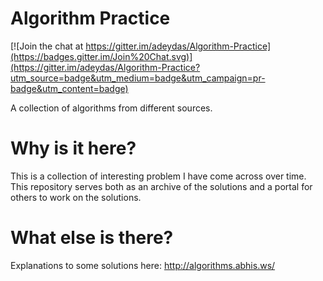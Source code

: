 Algorithm Practice
=================

[![Join the chat at https://gitter.im/adeydas/Algorithm-Practice](https://badges.gitter.im/Join%20Chat.svg)](https://gitter.im/adeydas/Algorithm-Practice?utm_source=badge&utm_medium=badge&utm_campaign=pr-badge&utm_content=badge)

A collection of algorithms from different sources.

Why is it here?
===============

This is a collection of interesting problem I have come across over time. This repository serves both as an archive of the solutions and a portal for others to work on the solutions.

What else is there?
===================

Explanations to some solutions here: http://algorithms.abhis.ws/
